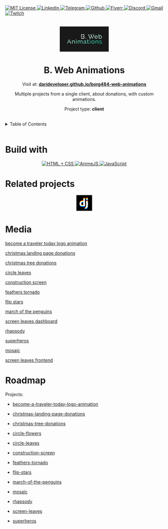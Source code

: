 <div><a href='https://github.com/darideveloper/borg484-web-animations/blob/master/LICENSE' target='_blank'>
                <img src='https://img.shields.io/github/license/darideveloper/borg484-web-animations.svg?style=for-the-badge' alt='MIT License' height='30px'/>
            </a><a href='https://www.linkedin.com/in/francisco-dari-hernandez-6456b6181/' target='_blank'>
                <img src='https://img.shields.io/static/v1?style=for-the-badge&message=LinkedIn&color=0A66C2&logo=LinkedIn&logoColor=FFFFFF&label=' alt='Linkedin' height='30px'/>
            </a><a href='https://t.me/darideveloper' target='_blank'>
                <img src='https://img.shields.io/static/v1?style=for-the-badge&message=Telegram&color=26A5E4&logo=Telegram&logoColor=FFFFFF&label=' alt='Telegram' height='30px'/>
            </a><a href='https://github.com/darideveloper' target='_blank'>
                <img src='https://img.shields.io/static/v1?style=for-the-badge&message=GitHub&color=181717&logo=GitHub&logoColor=FFFFFF&label=' alt='Github' height='30px'/>
            </a><a href='https://www.fiverr.com/darideveloper' target='_blank'>
                <img src='https://img.shields.io/static/v1?style=for-the-badge&message=Fiverr&color=222222&logo=Fiverr&logoColor=1DBF73&label=' alt='Fiverr' height='30px'/>
            </a><a href='https://discord.com/users/992019836811083826' target='_blank'>
                <img src='https://img.shields.io/static/v1?style=for-the-badge&message=Discord&color=5865F2&logo=Discord&logoColor=FFFFFF&label=' alt='Discord' height='30px'/>
            </a><a href='mailto:darideveloper@gmail.com?subject=Hello Dari Developer' target='_blank'>
                <img src='https://img.shields.io/static/v1?style=for-the-badge&message=Gmail&color=EA4335&logo=Gmail&logoColor=FFFFFF&label=' alt='Gmail' height='30px'/>
            </a><a href='https://www.twitch.tv/darideveloper' target='_blank'>
                <img src='https://img.shields.io/static/v1?style=for-the-badge&message=Twitch&color=b9a3e3&logo=Twitch&logoColor=ffffff&label=' alt='Twitch' height='30px'/>
            </a></div><div align='center'><br><br><img src='https://github.com/darideveloper/borg484-web-animations/blob/master/logo.png?raw=true' alt='B. Web Animations' height='80px'/>



# B. Web Animations

Visit at: **[darideveloper.github.io/borg484-web-animations](https://darideveloper.github.io/borg484-web-animations/)**

Multiple projects from a single client, about donations, with custom animations.

Project type: **client**

</div><br><details>
            <summary>Table of Contents</summary>
            <ol>
<li><a href='#buildwith'>Build With</a></li>
<li><a href='#relatedprojects'>Related Projects</a></li>
<li><a href='#media'>Media</a></li>
<li><a href='#roadmap'>Roadmap</a></li></ol>
        </details><br>

# Build with

<div align='center'><a href='https://developer.mozilla.org/en-US/docs/Web/HTML' target='_blank'> <img src='https://i.imgur.com/OitgDfl.jpeg' alt='HTML + CSS' title='HTML + CSS' height='50px'/> </a><a href='https://animejs.com/' target='_blank'> <img src='https://animejs.com/documentation/assets/img/anime-mini-logo.svg' alt='AnimeJS' title='AnimeJS' height='50px'/> </a><a href='https://www.w3schools.com/js/js_es6.asp' target='_blank'> <img src='https://cdn.svgporn.com/logos/javascript.svg' alt='JavaScript' title='JavaScript' height='50px'/> </a></div>

# Related projects

<div align='center'><a href='https://github.com/darideveloper/web-animations-dashboard/' target='_blank'> <img src='https://github.com/darideveloper/web-animations-dashboard/blob/master/logo.png?raw=true' alt='Web Animations Dashboard' title='Web Animations Dashboard' height='50px'/> </a></div>

# Media

[become a traveler today logo animation](https://github.com/darideveloper/borg484-web-animations/raw/master/videos/become-a-traveler-today-logo-animation.mp4)

[christmas landing page donations](https://github.com/darideveloper/borg484-web-animations/raw/master/videos/christmas-landing-page-donations.mp4)

[christmas tree donations](https://github.com/darideveloper/borg484-web-animations/raw/master/videos/christmas-tree-donations.mp4)

[circle leaves](https://github.com/darideveloper/borg484-web-animations/raw/master/videos/circle-leaves.mp4)

[construction screen](https://github.com/darideveloper/borg484-web-animations/raw/master/videos/construction-screen.mp4)

[feathers tornado](https://github.com/darideveloper/borg484-web-animations/raw/master/videos/feathers-tornado.mp4)

[flip stars](https://github.com/darideveloper/borg484-web-animations/raw/master/videos/flip-stars.mp4)

[march of the penguins](https://github.com/darideveloper/borg484-web-animations/raw/master/videos/march-of-the-penguins.mp4)

[screen leaves dashboard](https://github.com/darideveloper/borg484-web-animations/raw/master/videos/screen-leaves-dashboard.mp4)

[rhapsody](https://github.com/darideveloper/borg484-web-animations/raw/master/videos/rhapsody.mp4)

[superheros](https://github.com/darideveloper/borg484-web-animations/raw/master/videos/superheros.mp4)

[mosaic](https://github.com/darideveloper/borg484-web-animations/raw/master/videos/mosaic.mp4)

[screen leaves frontend](https://github.com/darideveloper/borg484-web-animations/raw/master/videos/screen-leaves-frontend.mp4)

# Roadmap

Projects:



* [become-a-traveler-today-logo-animation](https://darideveloper.github.io/borg484-web-animations/become-a-traveler-today-logo-animation)

* [christmas-landing-page-donations](https://darideveloper.github.io/borg484-web-animations/christmas-landing-page-donations)

* [christmas-tree-donations](https://darideveloper.github.io/borg484-web-animations/christmas-tree-donations)

* [circle-flowers](https://darideveloper.github.io/borg484-web-animations/circle-flowers)

* [circle-leaves](https://darideveloper.github.io/borg484-web-animations/circle-leaves)

* [construction-screen](https://darideveloper.github.io/borg484-web-animations/construction-screen)

* [feathers-tornado](https://darideveloper.github.io/borg484-web-animations/feathers-tornado)

* [flip-stars](https://darideveloper.github.io/borg484-web-animations/flip-stars)

* [march-of-the-penguins](https://darideveloper.github.io/borg484-web-animations/march-of-the-penguins)

* [mosaic](https://darideveloper.github.io/borg484-web-animations/mosaic)

* [rhapsody](https://darideveloper.github.io/borg484-web-animations/rhapsody)

* [screen-leaves](https://darideveloper.github.io/borg484-web-animations/screen-leaves)

* [superheros](https://darideveloper.github.io/borg484-web-animations/superheros)

